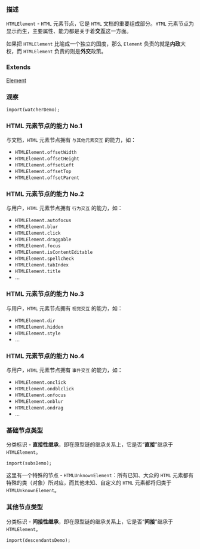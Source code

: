 ### 描述
`HTMLElement` - `HTML` 元素节点，它是 `HTML` 文档的重要组成部分。`HTML` 元素节点为显示而生，主要属性、能力都是关于着**交互**这一方面。

如果把 `HTMLElement` 比喻成一个独立的国度，那么 `Element` 负责的就是**内政**大权，而 `HTMLElement` 负责的则是**外交**政策。

### Extends
[Element](#/dom-nodes/element)

### 观察
```inline-demo
import(watcherDemo);
```

### HTML 元素节点的能力 No.1
与文档，`HTML` 元素节点拥有 `与其他元素交互` 的能力，如：
* `HTMLElement.offsetWidth`
* `HTMLElement.offsetHeight`
* `HTMLElement.offsetLeft`
* `HTMLElement.offsetTop`
* `HTMLElement.offsetParent`

### HTML 元素节点的能力 No.2
与用户，`HTML` 元素节点拥有 `行为交互` 的能力，如：
* `HTMLElement.autofocus`
* `HTMLElement.blur`
* `HTMLElement.click`
* `HTMLElement.draggable`
* `HTMLElement.focus`
* `HTMLElement.isContentEditable`
* `HTMLElement.spellcheck`
* `HTMLElement.tabIndex`
* `HTMLElement.title`
* ...

### HTML 元素节点的能力 No.3
与用户，`HTML` 元素节点拥有 `视觉交互` 的能力，如：
* `HTMLElement.dir`
* `HTMLElement.hidden`
* `HTMLElement.style`
* ...

### HTML 元素节点的能力 No.4
与用户，`HTML` 元素节点拥有 `事件交互` 的能力，如：
* `HTMLElement.onclick`
* `HTMLElement.ondblclick`
* `HTMLElement.onfocus`
* `HTMLElement.onblur`
* `HTMLElement.ondrag`
* ...

### 基础节点类型
分类标识 - **直接性继承**，即在原型链的继承关系上，它是否“**直接**”继承于 `HTMLElement`。
```inline-demo
import(subsDemo);
```

这里有一个特殊的节点 - `HTMLUnknownElement`：所有已知、大众的 `HTML` 元素都有特殊的类（对象）所对应，而其他未知、自定义的 `HTML` 元素都将归类于 `HTMLUnknownElement`。

### 其他节点类型
分类标识 - **间接性继承**，即在原型链的继承关系上，它是否“**间接**”继承于 `HTMLElement`。
```inline-demo
import(descendantsDemo);
```